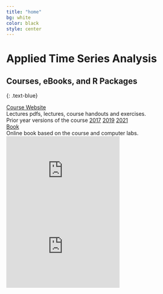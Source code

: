 ```yaml
---
title: "home"
bg: white
color: black
style: center
---
```

# Applied Time Series Analysis
## Courses, eBooks, and R Packages
{: .text-blue}

<div id="coursescontainer">
<div id="coursesbox">
<a class="boxlinks"  href="https://nwfsc-timeseries.github.io/atsa/">Course Website</a><br>
Lectures pdfs, lectures, course handouts and exercises. <br>
Prior year versions of the course <a class="boxlinks" href="https://nwfsc-timeseries.github.io/atsa2017/">2017</a> <a class="boxlinks" href="https://nwfsc-timeseries.github.io/atsa2019/">2019</a> <a class="boxlinks" href="https://nwfsc-timeseries.github.io/atsa2021/">2021</a>
</div>
<div id="coursesbox">
<a class="boxlinks" href="https://nwfsc-timeseries.github.io/atsa-labs/">Book</a><br>
Online book based on the course and computer labs.<br>
</div>
<div id="coursesbox">
<iframe width="300" height="200" src="https://www.youtube.com/embed/videoseries?list=PLA5yNsxyt7sC3B4qhj_sMgGWqWWaSerq-&showinfo=1" frameborder="0" allow="autoplay; encrypted-media" allowfullscreen></iframe>
</div>
</div>
<div>
<iframe width="300" height="200" src="https://www.youtube.com/embed/playlist?list=PLA5yNsxyt7sC3B4qhj_sMgGWqWWaSerq-" title="YouTube video player" frameborder="0" allow="accelerometer; autoplay=0; clipboard-write; encrypted-media; gyroscope; picture-in-picture" allowfullscreen></iframe>
</div>
